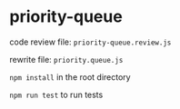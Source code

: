 # priority-queue

code review file: `priority-queue.review.js`

rewrite file: `priority.queue.js`

`npm install` in the root directory 

`npm run test` to run tests
